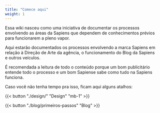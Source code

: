 ```yaml
---
title: "Comece aqui"
weight: 1
---
```


Essa wiki nasceu como uma iniciativa de documentar os processos envolvendo as áreas da Sapiens que dependem de conhecimentos prévios para funcionarem a pleno vapor. 

Aqui estarão documentados os processos envolvendo a marca Sapiens em relação à Direção de Arte da agência, o funcionamento do Blog da Sapiens e outros veículos.

É recomendada a leitura de todo o conteúdo porque um bom publicitário entende todo o processo e um bom Sapiense sabe como tudo na Sapiens funciona.


<!-- That content is better than dummy lorem ipsum 2) That content serves a good real-world demo for this theme 3) Publish more structured guias for each theme which are better than long blocky READMEs -->

Caso você não tenha tempo pra isso, ficam aqui alguns atalhos:

{{< button "./design/" "Design" "mb-1" >}}

{{< button "./blog/primeiros-passos" "Blog" >}}

